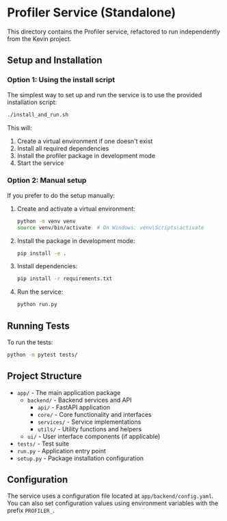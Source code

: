# Profiler Service (Standalone)

This directory contains the Profiler service, refactored to run independently from the Kevin project.

## Setup and Installation

### Option 1: Using the install script

The simplest way to set up and run the service is to use the provided installation script:

```bash
./install_and_run.sh
```

This will:
1. Create a virtual environment if one doesn't exist
2. Install all required dependencies
3. Install the profiler package in development mode
4. Start the service

### Option 2: Manual setup

If you prefer to do the setup manually:

1. Create and activate a virtual environment:
   ```bash
   python -m venv venv
   source venv/bin/activate  # On Windows: venv\Scripts\activate
   ```

2. Install the package in development mode:
   ```bash
   pip install -e .
   ```

3. Install dependencies:
   ```bash
   pip install -r requirements.txt
   ```

4. Run the service:
   ```bash
   python run.py
   ```

## Running Tests

To run the tests:

```bash
python -m pytest tests/
```

## Project Structure

- `app/` - The main application package
  - `backend/` - Backend services and API
    - `api/` - FastAPI application
    - `core/` - Core functionality and interfaces
    - `services/` - Service implementations
    - `utils/` - Utility functions and helpers
  - `ui/` - User interface components (if applicable)
- `tests/` - Test suite
- `run.py` - Application entry point
- `setup.py` - Package installation configuration

## Configuration

The service uses a configuration file located at `app/backend/config.yaml`. You can also set configuration values using environment variables with the prefix `PROFILER_`. 